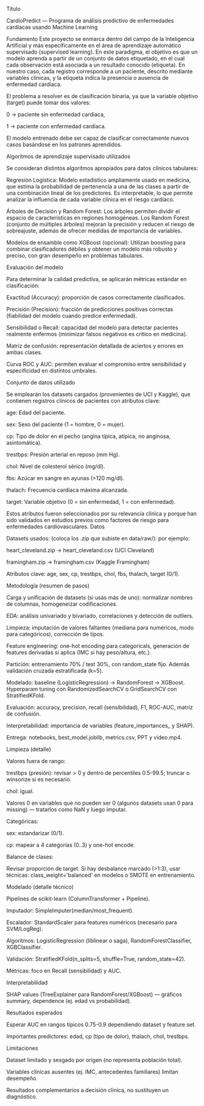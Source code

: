 Título

CardioPredict — Programa de análisis predictivo de enfermedades cardíacas usando Machine Learning

Fundamento 
Este proyecto se enmarca dentro del campo de la Inteligencia Artificial y más específicamente en el área de aprendizaje automático supervisado (supervised learning). En este paradigma, el objetivo es que un modelo aprenda a partir de un conjunto de datos etiquetado, en el cual cada observación está asociada a un resultado conocido (etiqueta). En nuestro caso, cada registro corresponde a un paciente, descrito mediante variables clínicas, y la etiqueta indica la presencia o ausencia de enfermedad cardíaca.

El problema a resolver es de clasificación binaria, ya que la variable objetivo (target) puede tomar dos valores:

0 → paciente sin enfermedad cardíaca,

1 → paciente con enfermedad cardíaca.

El modelo entrenado debe ser capaz de clasificar correctamente nuevos casos basándose en los patrones aprendidos.

Algoritmos de aprendizaje supervisado utilizados

Se consideran distintos algoritmos apropiados para datos clínicos tabulares:

Regresión Logística:
Modelo estadístico ampliamente usado en medicina, que estima la probabilidad de pertenencia a una de las clases a partir de una combinación lineal de los predictores. Es interpretable, lo que permite analizar la influencia de cada variable clínica en el riesgo cardíaco.

Árboles de Decisión y Random Forest:
Los árboles permiten dividir el espacio de características en regiones homogéneas. Los Random Forest (conjunto de múltiples árboles) mejoran la precisión y reducen el riesgo de sobreajuste, además de ofrecer medidas de importancia de variables.

Modelos de ensamble como XGBoost (opcional):
Utilizan boosting para combinar clasificadores débiles y obtener un modelo más robusto y preciso, con gran desempeño en problemas tabulares.

Evaluación del modelo

Para determinar la calidad predictiva, se aplicarán métricas estándar en clasificación:

Exactitud (Accuracy): proporción de casos correctamente clasificados.

Precisión (Precision): fracción de predicciones positivas correctas (fiabilidad del modelo cuando predice enfermedad).

Sensibilidad o Recall: capacidad del modelo para detectar pacientes realmente enfermos (minimizar falsos negativos es crítico en medicina).

Matriz de confusión: representación detallada de aciertos y errores en ambas clases.

Curva ROC y AUC: permiten evaluar el compromiso entre sensibilidad y especificidad en distintos umbrales.

Conjunto de datos utilizado

Se emplearán los datasets cargados (provenientes de UCI y Kaggle), que contienen registros clínicos de pacientes con atributos clave:

age: Edad del paciente.

sex: Sexo del paciente (1 = hombre, 0 = mujer).

cp: Tipo de dolor en el pecho (angina típica, atípica, no anginosa, asintomática).

trestbps: Presión arterial en reposo (mm Hg).

chol: Nivel de colesterol sérico (mg/dl).

fbs: Azúcar en sangre en ayunas (>120 mg/dl).

thalach: Frecuencia cardíaca máxima alcanzada.

target: Variable objetivo (0 = sin enfermedad, 1 = con enfermedad).

Estos atributos fueron seleccionados por su relevancia clínica y porque han sido validados en estudios previos como factores de riesgo para enfermedades cardiovasculares.
Datos

Datasets usados: (coloca los .zip que subiste en data/raw/): por ejemplo:

heart_cleveland.zip → heart_cleveland.csv (UCI Cleveland)

framingham.zip → framingham.csv (Kaggle Framingham)

Atributos clave: age, sex, cp, trestbps, chol, fbs, thalach, target (0/1).

Metodología (resumen de pasos)

Carga y unificación de datasets (si usás más de uno): normalizar nombres de columnas, homogeneizar codificaciones.

EDA: análisis univariado y bivariado, correlaciones y detección de outliers.

Limpieza: imputación de valores faltantes (mediana para numéricos, modo para categóricos), corrección de tipos.

Feature engineering: one-hot encoding para categoricals, generación de features derivadas si aplica (IMC si hay peso/altura, etc.).

Partición: entrenamiento 70% / test 30%, con random_state fijo. Además validación cruzada estratificada (k=5).

Modelado: baseline (LogisticRegression) → RandomForest → XGBoost. Hyperparam tuning con RandomizedSearchCV o GridSearchCV con StratifiedKFold.

Evaluación: accuracy, precision, recall (sensibilidad), F1, ROC-AUC, matriz de confusión.

Interpretabilidad: importancia de variables (feature_importances_ y SHAP).

Entrega: notebooks, best_model.joblib, metrics.csv, PPT y video.mp4.

Limpieza (detalle)

Valores fuera de rango:

trestbps (presión): revisar > 0 y dentro de percentiles 0.5-99.5; truncar o winsorize si es necesario.

chol: igual.

Valores 0 en variables que no pueden ser 0 (algunos datasets usan 0 para missing) — tratarlos como NaN y luego imputar.

Categóricas:

sex: estandarizar (0/1).

cp: mapear a 4 categorías (0..3) y one-hot encode.

Balance de clases:

Revisar proporción de target. Si hay desbalance marcado (>1:3), usar técnicas: class_weight='balanced' en modelos o SMOTE en entrenamiento.

Modelado (detalle técnico)

Pipelines de scikit-learn (ColumnTransformer + Pipeline).

Imputador: SimpleImputer(median/most_frequent).

Escalador: StandardScaler para features numéricos (necesario para SVM/LogReg).

Algoritmos: LogisticRegression (liblinear o saga), RandomForestClassifier, XGBClassifier.

Validación: StratifiedKFold(n_splits=5, shuffle=True, random_state=42).

Métricas: foco en Recall (sensibilidad) y AUC.

Interpretabilidad

SHAP values (TreeExplainer para RandomForest/XGBoost) — gráficos summary, dependence (ej. edad vs probabilidad).

Resultados esperados

Esperar AUC en rangos típicos 0.75-0.9 dependiendo dataset y feature set.

Importantes predictores: edad, cp (tipo de dolor), thalach, chol, trestbps.

Limitaciones

Dataset limitado y sesgado por origen (no representa población total).

Variables clínicas ausentes (ej. IMC, antecedentes familiares) limitan desempeño.

Resultados complementarios a decisión clínica, no sustituyen un diagnóstico.